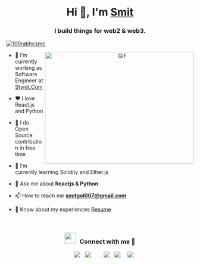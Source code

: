 <h1 align="center">Hi 👋, I'm <a href="https://astonishing-gumption-bea981.netlify.app/" target="blank">
Smit</a></h1>
<h3 align="center">I build things for web2 & web3. </h3>


<p align="left"> <a href="https://twitter.com/gol_smit" target="blank"><img src="https://img.shields.io/twitter/follow/gol_smit?logo=twitter&style=for-the-badge" alt="100rabhcsmc" /></a> </p>

<a target="_blank" align="center">
  <img align="right" top="500" height="300" width="400" alt="GIF" src="https://media.giphy.com/media/SWoSkN6DxTszqIKEqv/giphy.gif">
</a>

- 🔭 I’m currently working as Software Engineer at <a href="https://www.styret.com/" target="blank">Styret.Com</a>

- ❤️️ I love React.js and Python

- 🥑 I do Open Source contribution in free time

- 🌱 I’m currently learning Solidity and Ether.js

- 💬 Ask me about **Reactjs & Python**

- 📫 How to reach me **smitgol007@gmail.com**

- 📄 Know about my experiences <a href="https://drive.google.com/file/d/1g6EJhW9uzVTs8RIAJbHp1fDXkpkxAk1_/view" target="blank">Resume</a>
<br/>
<h3 align="center" > <img src="https://media.giphy.com/media/iY8CRBdQXODJSCERIr/giphy.gif" width="30" height="30" style="margin-right: 10px;">Connect with me 🤝 </h3>

<p align="center">

 <div align="center"  class="icons-social" style="margin-left: 10px;">
        <a style="margin-left: 10px;"  target="_blank" href="https://www.linkedin.com/in/smit-gol/">
			<img src="https://img.icons8.com/doodle/40/000000/linkedin--v2.png"></a>
        <a style="margin-left: 10px;" target="_blank" href="https://github.com/smitgol">
		<img src="https://img.icons8.com/doodle/40/000000/github--v1.png"></a>
		<a style="margin-left: 10px;" target="_blank" href="https://stackoverflow.com/users/12053852/saurabh-chavan?tab=profile">
				</a>
	   <a style="margin-left: 10px;" target="_blank" href="https://dev.to/100rabhcsmc">
					</a>
        <a style="margin-left: 10px;" target="_blank" href="https://www.instagram.com/smit__gol/">
			<img src="https://img.icons8.com/doodle/40/000000/instagram-new--v2.png"></a>
		<a style="margin-left: 10px;" target="_blank" href="https://twitter.com/gol_smit">
			<img src="https://img.icons8.com/doodle/1x/twitter-squared--v2.png" ></a>
		<a style="margin-left: 10px;" target="_blank" href="https://www.youtube.com/channel/UC-ZdNkKNHC6KguDqNFKO2Nw?view_as=subscriber">
				</a>
		<a style="margin-left: 5px;" target="_blank" href="https://drive.google.com/file/d/1g6EJhW9uzVTs8RIAJbHp1fDXkpkxAk1_/view">
					<img src="https://img.icons8.com/plasticine/0.5x/resume.png" ></a>
      </div>

</p>

